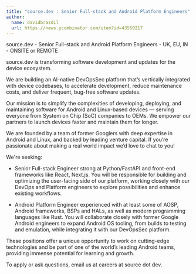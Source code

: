 ```yaml
---
title: "source.dev : Senior Full-stack and Android Platform Engineers"
author:
  name: davidbrazdil
  url: https://news.ycombinator.com/item?id=43550217
---
```

source.dev - Senior Full-stack and Android Platform Engineers - UK, EU, IN - ONSITE or REMOTE

source.dev is transforming software development and updates for the device ecosystem.

We are building an AI-native DevOpsSec platform that’s vertically integrated with device codebases, to accelerate development, reduce maintenance costs, and deliver frequent, bug-free software updates.

Our mission is to simplify the complexities of developing, deploying, and maintaining software for Android and Linux-based devices — serving everyone from System on Chip (SoC) companies to OEMs. We empower our partners to launch devices faster and maintain them for longer.

We are founded by a team of former Googlers with deep expertise in Android and Linux, and backed by leading venture capital. If you’re passionate about making a real world impact we’d love to chat to you!

We&#x27;re seeking:

- Senior Full-stack Engineer strong at Python&#x2F;FastAPI and front-end frameworks like React, Next.js. You will be responsible for building and optimizing the user-facing side of our platform, working closely with our DevOps and Platform engineers to explore possibilities and enhance existing workflows.

- Android Platform Engineer experienced with at least some of AOSP, Android frameworks, BSPs and HALs, as well as modern programming languages like Rust. You will collaborate closely with former Google Android engineers to expand Android OS tooling, from builds to testing and emulation, while integrating it with our DevOpsSec platform.

These positions offer a unique opportunity to work on cutting-edge technologies and be part of one of the world’s leading Android teams, providing immense potential for learning and growth.

To apply or ask questions, email us at careers at source dot dev.
<JobApplication />
